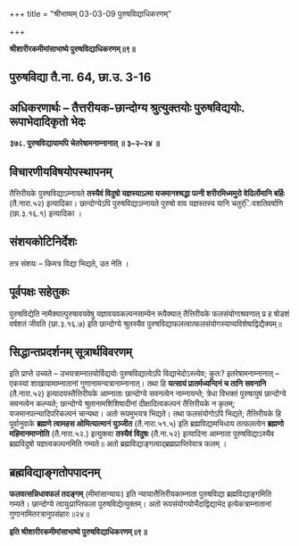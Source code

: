 +++
title = "श्रीभाष्यम् 03-03-09 पुरुषविद्याधिकरणम्"

+++


**श्रीशारीरकमीमांसाभाष्ये पुरुषविद्याधिकरणम्॥९॥**

## पुरुषविद्या तै.ना. 64, छा.उ. 3-16

## अधिकरणार्थः – तैत्तरीयक-छान्दोग्य श्रुत्युक्तयोः पुरुषविद्ययोः. रूपाभेदादिकृतो भेदः

**३७८. पुरुषविद्यायामपि चेतरेषामनाम्नानात् ॥ ३–२–२४ ॥**

## विचारणीयविषयोपस्थापनम्

तैत्तिरीयके पुरुषविद्याऽम्नायते **तस्यैवं विदुषो यज्ञस्याऽत्मा यजमानश्श्रद्धा पत्नी शरीरमिध्ममुरो वेदिर्लोमानि बर्हिः** (तै.नारा.५२) इत्यादिका। छान्दोग्येऽपि पुरुषविद्याऽम्नायते पुरुषो वाव यज्ञस्तस्य यानि चतुर्ंिवशतिवर्षाणि (छा.३.१६.१) इत्यादिका ।

## संशयकोटिनिर्देशः

तत्र संशयः – किमत्र विद्या भिद्यते, उत नेति ।

## पूर्वपक्षः सहेतुकः

पुरुषविद्येति नामैक्यात्पुरुषावयवेषु यज्ञावयवकल्पनसाम्येन रूपैक्यात् तैत्तिरीयके फलसंयोगाश्रवणात् प्र ह षोडशं वर्षशतं जीवति (छा.३.१६.७) इति छान्दोग्ये श्रुतस्यैव पुरुषविद्याफलत्वात्फलसंयोगस्याप्यविशेषाद्विद्यैक्यम्॥

## सिद्धान्तप्रदर्शनम् सूत्रार्थविवरणम्

इति प्राप्ते उच्यते – उभयत्राम्नातयोर्विद्ययोः पुरुषविद्यात्वेऽपि विद्याभेदोऽस्त्येव; कुतः? इतरेषामनाम्नानात् – एकस्यां शाखायामाम्नातानां गुणानामन्यत्रानाम्नानात्। तथा हि **यत्सायं प्रातर्मध्यन्दिनं च तानि सवनानि** (तै.नारा.५२) इत्यादयस्तैत्तिरीयके आम्नाताः छान्दोग्ये सवनत्वेन नाम्नायन्ते; त्रेधा विभक्तं पुरुषायुषं छान्दोग्ये सवनत्वेन कल्प्यते; छान्दोग्ये श्रुतानामशिशिषादीनां दीक्षादित्वकल्पनं तैत्तिरीयके न कृतम्; यजमानपत्न्यादिपरिकल्पनं चान्यथा। अतो रूपमुभयत्र भिद्यते। तथा फलसंयोगोऽपि भिद्यते; तैत्तिरीयके हि पूर्वानुवाके
**ब्रह्मणे त्वामहस ओमित्यात्मानं युञ्जीत** (तै.नारा.५१.५) इति ब्रह्मविद्यामभिधाय तत्फलत्वेन **ब्रह्मणो महिमानमाप्नोति** (तै.नारा.५२.) इत्युक्त्वा **तस्यैवं विदुषः** (तै.ना.५२) इत्यादिना आम्नाता पुरुषविद्याऽस्यैव ब्रह्मविदुषो यज्ञत्वकल्पनमिति गम्यते॥ अतो ब्रह्मविद्याङ्गत्वाद्ब्रह्मप्राप्तिरेवात्र फलम् ।

## ब्रह्मविद्याङ्गतोपपादनम्

**फलवत्सन्निधावफलं तदङ्गम्** (मीमांसान्यायः) इति न्यायात्तैत्तिरीयकाम्नाता पुरुषविद्या ब्रह्मविद्याङ्गमिति गम्यते। छान्दोग्ये त्वायुःप्राप्तिफला पुरुषविद्येत्युक्तम्। अतो रूपसंयोगयोर्भेदाद्विद्याभेद इत्येकत्राम्नातानां गुणानामितरत्रानुपसंहारः॥२४॥

**इति श्रीशारीरकमीमांसाभाष्ये पुरुषविद्याधिकरणम्॥९॥**


